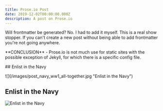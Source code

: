 ```yaml
---
title: Prose.io Post
date: 2019-12-02T00:00:00.000Z
description: A post on Prose.io
---
```

Will frontmatter be generated? No. I had to add it myself. This is a real show stopper. If you can't create a new post without being able to add frontmatter you're not going anywhere.



\*\*CONCLUSION\*\* - Prose.io is not much use for static sites with the possible exception of Jekyll, for which there is a specific config file.







\## Enlist in the Navy







!\[](/images/post_navy_ww1_all-together.jpg "Enlist in the Navy")



## Enlist in the Navy

![](/images/post_navy_ww1_all-together.jpg "Enlist in the Navy")
